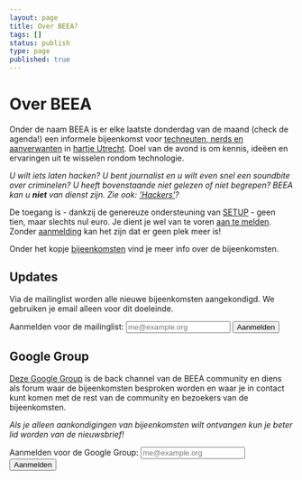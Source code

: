 ```yaml
---
layout: page
title: Over BEEA?
tags: []
status: publish
type: page
published: true
---
```


# Over BEEA

Onder de naam BEEA is er elke laatste donderdag van de maand (check de agenda!) een informele
bijeenkomst voor [techneuten, nerds en aanverwanten](http://beea.nl/over.html) in
[hartje Utrecht](http://beea.nl/locatie.html). Doel van de avond is om
kennis, ideëen en ervaringen uit te wisselen rondom technologie.

<em>U wilt iets laten hacken? U bent journalist en u wilt even snel een soundbite over criminelen?
U heeft bovenstaande niet gelezen of niet begrepen? BEEA kan u <strong>niet</strong> van dienst zijn.
Zie ook: ['Hackers'](http://beea.nl/hackers.html "Wat is de omschrijving van hackers door BEEA?")?</em>

De toegang is - dankzij de genereuze ondersteuning van [SETUP](http://setup.nl) - geen tien,
maar slechts nul euro. Je dient je wel van te voren [aan te melden](http://beea.nl/aanmelden.html).
Zonder [aanmelding](http://beea.nl/aanmelden.html) kan het zijn dat er geen plek meer is!

Onder het kopje [bijeenkomsten](http://beea.nl/bijeenkomsten.html) vind je meer info over de bijeenkomsten.

## Updates

Via de mailinglist worden alle nieuwe bijeenkomsten aangekondigd. We gebruiken je email alleen voor
dit doeleinde.

<div id="mc_embed_signup">
    <form id="mc-embedded-subscribe-form" class="validate form-inline" action="http://hackersnl.us2.list-manage1.com/subscribe/post?u=d9fd74d7cc1088e1b10d9f67b&amp;id=4e98a8c192" method="post" name="mc-embedded-subscribe-form" target="_blank">
        <label for="mce-EMAIL">Aanmelden voor de mailinglist:</label>
        <input id="mce-EMAIL" class="email" type="email" name="EMAIL" placeholder="me@example.org">
        <input class="btn" id="mc-embedded-subscribe" class="button" type="submit" name="subscribe" value="Aanmelden">
    </form>
</div>

## Google Group

[Deze Google Group](http://groups.google.com/group/hackersnl?hl=en) is de back channel
van de BEEA community en diens als forum waar de bijeenkomsten besproken worden en waar je in contact
kunt komen met de rest van de community en bezoekers van de bijeenkomsten.

_Als je alleen aankondigingen van bijeenkomsten wilt ontvangen kun je beter lid worden van de nieuwsbrief!_

<div id="group_embed_signup">
    <form class="form-inline" action="http://groups.google.com/group/hackersnl/boxsubscribe">
        <label for="group-email">Aanmelden voor de Google Group:</label>
        <input type="text" name="email" placeholder="me@example.org">
        <input class="btn" type="submit" name="sub" value="Aanmelden">
    </form>
</div>
